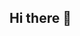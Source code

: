 ## Hi there 👋

<!--
**ImBajrangi/ImBajrangi** is a ✨ _special_ ✨ repository because its `README.md` (this file) appears on your GitHub profile.

Here are some ideas to get you started:

- 🔭 I’m currently working on No-Where. 
- 🌱 I’m currently learning Python, Machine-Learning, Data-Science.
- 👯 I’m looking to collaborate on Microsoft, Google, Apple, Netflix, Meta.
- 🤔 I’m looking for help with ...
- 💬 Ask me about Nothing 🌗.
- 📫 How to reach me: By My Contact, Through Linkedin
- 😄 Pronouns: He/Him
- ⚡ Fun fact: Student At IIT Madras.
-->
